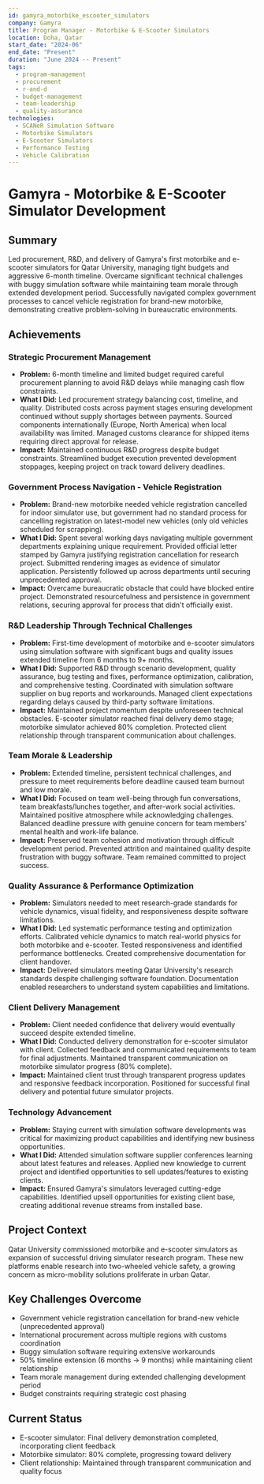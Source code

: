 ```yaml
---
id: gamyra_motorbike_escooter_simulators
company: Gamyra
title: Program Manager - Motorbike & E-Scooter Simulators
location: Doha, Qatar
start_date: "2024-06"
end_date: "Present"
duration: "June 2024 -- Present"
tags:
  - program-management
  - procurement
  - r-and-d
  - budget-management
  - team-leadership
  - quality-assurance
technologies:
  - SCANeR Simulation Software
  - Motorbike Simulators
  - E-Scooter Simulators
  - Performance Testing
  - Vehicle Calibration
---
```


# Gamyra - Motorbike & E-Scooter Simulator Development

## Summary
Led procurement, R&D, and delivery of Gamyra's first motorbike and e-scooter simulators for Qatar University, managing tight budgets and aggressive 6-month timeline. Overcame significant technical challenges with buggy simulation software while maintaining team morale through extended development period. Successfully navigated complex government processes to cancel vehicle registration for brand-new motorbike, demonstrating creative problem-solving in bureaucratic environments.

## Achievements

### Strategic Procurement Management
- **Problem:** 6-month timeline and limited budget required careful procurement planning to avoid R&D delays while managing cash flow constraints.
- **What I Did:** Led procurement strategy balancing cost, timeline, and quality. Distributed costs across payment stages ensuring development continued without supply shortages between payments. Sourced components internationally (Europe, North America) when local availability was limited. Managed customs clearance for shipped items requiring direct approval for release.
- **Impact:** Maintained continuous R&D progress despite budget constraints. Streamlined budget execution prevented development stoppages, keeping project on track toward delivery deadlines.

### Government Process Navigation - Vehicle Registration
- **Problem:** Brand-new motorbike needed vehicle registration cancelled for indoor simulator use, but government had no standard process for cancelling registration on latest-model new vehicles (only old vehicles scheduled for scrapping).
- **What I Did:** Spent several working days navigating multiple government departments explaining unique requirement. Provided official letter stamped by Gamyra justifying registration cancellation for research project. Submitted rendering images as evidence of simulator application. Persistently followed up across departments until securing unprecedented approval.
- **Impact:** Overcame bureaucratic obstacle that could have blocked entire project. Demonstrated resourcefulness and persistence in government relations, securing approval for process that didn't officially exist.

### R&D Leadership Through Technical Challenges
- **Problem:** First-time development of motorbike and e-scooter simulators using simulation software with significant bugs and quality issues extended timeline from 6 months to 9+ months.
- **What I Did:** Supported R&D through scenario development, quality assurance, bug testing and fixes, performance optimization, calibration, and comprehensive testing. Coordinated with simulation software supplier on bug reports and workarounds. Managed client expectations regarding delays caused by third-party software limitations.
- **Impact:** Maintained project momentum despite unforeseen technical obstacles. E-scooter simulator reached final delivery demo stage; motorbike simulator achieved 80% completion. Protected client relationship through transparent communication about challenges.

### Team Morale & Leadership
- **Problem:** Extended timeline, persistent technical challenges, and pressure to meet requirements before deadline caused team burnout and low morale.
- **What I Did:** Focused on team well-being through fun conversations, team breakfasts/lunches together, and after-work social activities. Maintained positive atmosphere while acknowledging challenges. Balanced deadline pressure with genuine concern for team members' mental health and work-life balance.
- **Impact:** Preserved team cohesion and motivation through difficult development period. Prevented attrition and maintained quality despite frustration with buggy software. Team remained committed to project success.

### Quality Assurance & Performance Optimization
- **Problem:** Simulators needed to meet research-grade standards for vehicle dynamics, visual fidelity, and responsiveness despite software limitations.
- **What I Did:** Led systematic performance testing and optimization efforts. Calibrated vehicle dynamics to match real-world physics for both motorbike and e-scooter. Tested responsiveness and identified performance bottlenecks. Created comprehensive documentation for client handover.
- **Impact:** Delivered simulators meeting Qatar University's research standards despite challenging software foundation. Documentation enabled researchers to understand system capabilities and limitations.

### Client Delivery Management
- **Problem:** Client needed confidence that delivery would eventually succeed despite extended timeline.
- **What I Did:** Conducted delivery demonstration for e-scooter simulator with client. Collected feedback and communicated requirements to team for final adjustments. Maintained transparent communication on motorbike simulator progress (80% complete).
- **Impact:** Maintained client trust through transparent progress updates and responsive feedback incorporation. Positioned for successful final delivery and potential future simulator projects.

### Technology Advancement
- **Problem:** Staying current with simulation software developments was critical for maximizing product capabilities and identifying new business opportunities.
- **What I Did:** Attended simulation software supplier conferences learning about latest features and releases. Applied new knowledge to current project and identified opportunities to sell updates/features to existing clients.
- **Impact:** Ensured Gamyra's simulators leveraged cutting-edge capabilities. Identified upsell opportunities for existing client base, creating additional revenue streams from installed base.

## Project Context
Qatar University commissioned motorbike and e-scooter simulators as expansion of successful driving simulator research program. These new platforms enable research into two-wheeled vehicle safety, a growing concern as micro-mobility solutions proliferate in urban Qatar.

## Key Challenges Overcome
- Government vehicle registration cancellation for brand-new vehicle (unprecedented approval)
- International procurement across multiple regions with customs coordination
- Buggy simulation software requiring extensive workarounds
- 50% timeline extension (6 months → 9 months) while maintaining client relationship
- Team morale management during extended challenging development period
- Budget constraints requiring strategic cost phasing

## Current Status
- E-scooter simulator: Final delivery demonstration completed, incorporating client feedback
- Motorbike simulator: 80% complete, progressing toward delivery
- Client relationship: Maintained through transparent communication and quality focus
